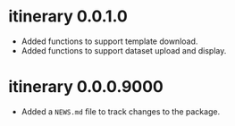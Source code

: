 # itinerary 0.0.1.0

* Added functions to support template download.
* Added functions to support dataset upload and display.

# itinerary 0.0.0.9000

* Added a `NEWS.md` file to track changes to the package.
